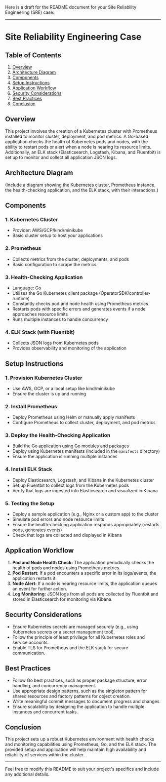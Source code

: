 Here is a draft for the README document for your Site Reliability Engineering (SRE) case:

---

# Site Reliability Engineering Case

## Table of Contents
1. [Overview](#overview)
2. [Architecture Diagram](#architecture-diagram)
3. [Components](#components)
4. [Setup Instructions](#setup-instructions)
5. [Application Workflow](#application-workflow)
6. [Security Considerations](#security-considerations)
7. [Best Practices](#best-practices)
8. [Conclusion](#conclusion)

## Overview
This project involves the creation of a Kubernetes cluster with Prometheus installed to monitor cluster, deployment, and pod metrics. A Go-based application checks the health of Kubernetes pods and nodes, with the ability to restart pods or alert when a node is nearing its resource limits. Additionally, an ELK stack (Elasticsearch, Logstash, Kibana, and Fluentbit) is set up to monitor and collect all application JSON logs.

## Architecture Diagram
(Include a diagram showing the Kubernetes cluster, Prometheus instance, the health-checking application, and the ELK stack, with their interactions.)

## Components
### 1. Kubernetes Cluster
- Provider: AWS/GCP/kind/minikube
- Basic cluster setup to host your applications

### 2. Prometheus
- Collects metrics from the cluster, deployments, and pods
- Basic configuration to scrape the metrics

### 3. Health-Checking Application
- Language: Go
- Utilizes the Go Kubernetes client package (OperatorSDK/controller-runtime)
- Constantly checks pod and node health using Prometheus metrics
- Restarts pods with specific errors and generates events if a node approaches resource limits
- Runs multiple instances to handle concurrency

### 4. ELK Stack (with Fluentbit)
- Collects JSON logs from Kubernetes pods
- Provides observability and monitoring of the application

## Setup Instructions
### 1. Provision Kubernetes Cluster
- Use AWS, GCP, or a local setup like kind/minikube
- Ensure the cluster is up and running

### 2. Install Prometheus
- Deploy Prometheus using Helm or manually apply manifests
- Configure Prometheus to collect cluster, deployment, and pod metrics

### 3. Deploy the Health-Checking Application
- Build the Go application using Go modules and packages
- Deploy using Kubernetes manifests (included in the `manifests` directory)
- Ensure the application is running multiple instances

### 4. Install ELK Stack
- Deploy Elasticsearch, Logstash, and Kibana in the Kubernetes cluster
- Set up Fluentbit to collect logs from the Kubernetes pods
- Verify that logs are ingested into Elasticsearch and visualized in Kibana

### 5. Testing the Setup
- Deploy a sample application (e.g., Nginx or a custom app) to the cluster
- Simulate pod errors and node resource limits
- Ensure the health-checking application responds appropriately (restarts pods, generates events)
- Check that logs are collected and displayed in Kibana

## Application Workflow
1. **Pod and Node Health Check:** The application periodically checks the health of pods and nodes using Prometheus metrics.
2. **Pod Restart:** If a pod encounters a specific error in its logs/events, the application restarts it.
3. **Node Alert:** If a node is nearing resource limits, the application queues an event for further action.
4. **Log Monitoring:** JSON logs from all pods are collected by Fluentbit and stored in Elasticsearch for monitoring via Kibana.

## Security Considerations
- Ensure Kubernetes secrets are managed securely (e.g., using Kubernetes secrets or a secret management tool).
- Follow the principle of least privilege for all Kubernetes roles and service accounts.
- Enable TLS for Prometheus and the ELK stack for secure communication.

## Best Practices
- Follow Go best practices, such as proper package structure, error handling, and concurrency management.
- Use appropriate design patterns, such as the singleton pattern for shared resources and factory patterns for object creation.
- Write meaningful commit messages to document progress and changes.
- Ensure scalability by designing the application to handle multiple instances and concurrent tasks.

## Conclusion
This project sets up a robust Kubernetes environment with health checks and monitoring capabilities using Prometheus, Go, and the ELK stack. The provided setup and application will help maintain high availability and reliability of services within the cluster.

---

Feel free to modify this README to suit your project's specifics and include any additional details.